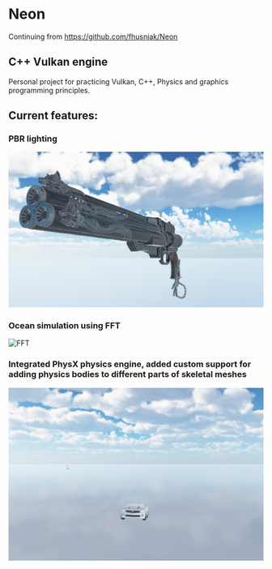 # Neon
Continuing from https://github.com/fhusnjak/Neon
## C++ Vulkan engine

Personal project for practicing Vulkan, C++, Physics and graphics programming principles.

## Current features:
### PBR lighting<br/>
![PBR](resources/pbr.png)<br/>

### Ocean simulation using FFT<br/>
![FFT](resources/ocean.gif)<br/>

### Integrated PhysX physics engine, added custom support for adding physics bodies to different parts of skeletal meshes<br/>
![Physics](resources/car_physics.gif)<br/>
